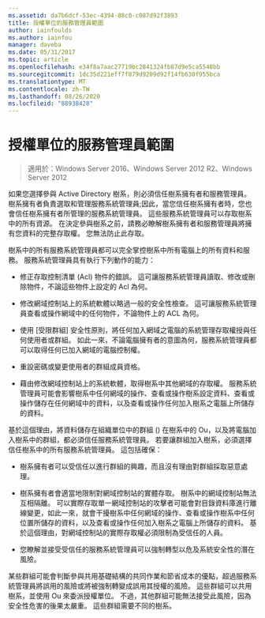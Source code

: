 ```yaml
---
ms.assetid: da7b6dcf-53ec-4394-88c0-c087d92f3893
title: 授權單位的服務管理員範圍
author: iainfoulds
ms.author: iainfou
manager: daveba
ms.date: 05/31/2017
ms.topic: article
ms.openlocfilehash: e34f8a7aac27719bc2841324fb87d9e5ca5548bb
ms.sourcegitcommit: 1dc35d221eff7f079d9209d92f14fb630f955bca
ms.translationtype: MT
ms.contentlocale: zh-TW
ms.lasthandoff: 08/26/2020
ms.locfileid: "88938428"
---
```

# <a name="service-administrator-scope-of-authority"></a>授權單位的服務管理員範圍

>適用於：Windows Server 2016、Windows Server 2012 R2、Windows Server 2012

如果您選擇參與 Active Directory 樹系，則必須信任樹系擁有者和服務管理員。 樹系擁有者負責選取和管理服務系統管理員;因此，當您信任樹系擁有者時，您也會信任樹系擁有者所管理的服務系統管理員。 這些服務系統管理員可以存取樹系中的所有資源。 在決定參與樹系之前，請務必瞭解樹系擁有者和服務管理員將擁有您資料的完整存取權。 您無法防止此存取。

樹系中的所有服務系統管理員都可以完全掌控樹系中所有電腦上的所有資料和服務。 服務系統管理員具有執行下列動作的能力：

-   修正存取控制清單 (Acl) 物件的錯誤。 這可讓服務系統管理員讀取、修改或刪除物件，不論這些物件上設定的 Acl 為何。

-   修改網域控制站上的系統軟體以略過一般的安全性檢查。 這可讓服務系統管理員查看或操作網域中的任何物件，不論物件上的 ACL 為何。

-   使用 [受限群組] 安全性原則，將任何加入網域之電腦的系統管理存取權授與任何使用者或群組。 如此一來，不論電腦擁有者的意圖為何，服務系統管理員都可以取得任何已加入網域的電腦控制權。

-   重設密碼或變更使用者的群組成員資格。

-   藉由修改網域控制站上的系統軟體，取得樹系中其他網域的存取權。 服務系統管理員可能會影響樹系中任何網域的操作、查看或操作樹系設定資料、查看或操作儲存在任何網域中的資料，以及查看或操作任何加入樹系之電腦上所儲存的資料。

基於這個理由，將資料儲存在組織單位中的群組 () 在樹系中的 Ou，以及將電腦加入樹系中的群組，都必須信任服務系統管理員。 若要讓群組加入樹系，必須選擇信任樹系中的所有服務系統管理員。 這包括確保：

-   樹系擁有者可以受信任以進行群組的興趣，而且沒有理由對群組採取惡意處理。

-   樹系擁有者會適當地限制對網域控制站的實體存取。 樹系中的網域控制站無法互相隔離。 可以實際存取單一網域控制站的攻擊者可能會對目錄資料庫進行離線變更，如此一來，就會干擾樹系中任何網域的操作、查看或操作樹系中任何位置所儲存的資料，以及查看或操作任何加入樹系之電腦上所儲存的資料。 基於這個理由，對網域控制站的實際存取權必須限制為受信任的人員。

-   您瞭解並接受受信任的服務系統管理員可以強制轉型以危及系統安全性的潛在風險。

某些群組可能會判斷參與共用基礎結構的共同作業和節省成本的優點，超過服務系統管理員將誤用的風險或將被強制轉變成誤用其授權的風險。 這些群組可以共用樹系，並使用 Ou 來委派授權單位。 不過，其他群組可能無法接受此風險，因為安全性危害的後果太嚴重。 這些群組需要不同的樹系。



